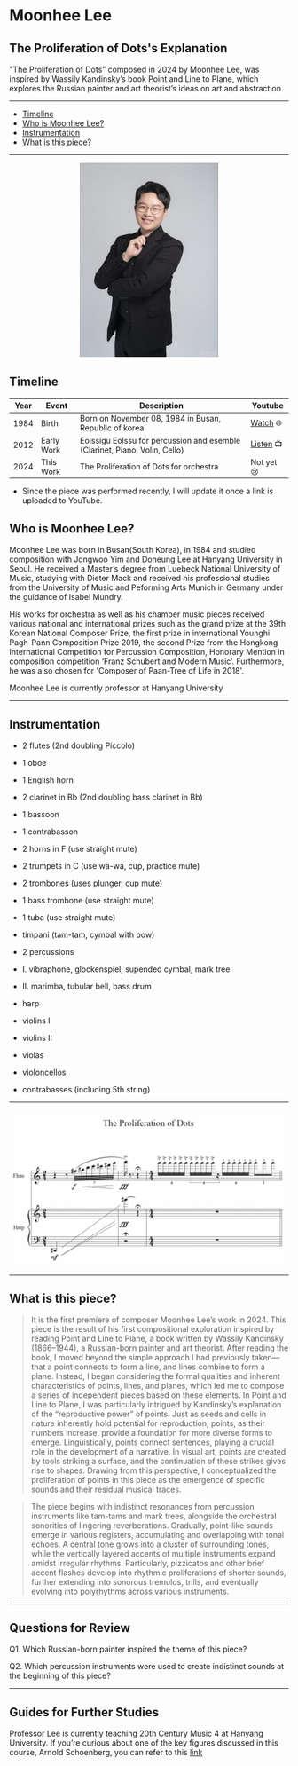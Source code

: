 # Moonhee Lee
## The Proliferation of Dots's Explanation

"The Proliferation of Dots” composed in 2024 by Moonhee Lee, was inspired by Wassily Kandinsky’s book Point and Line to Plane, which explores the Russian painter and art theorist’s ideas on art and abstraction.

---

- [Timeline](#timeline)
- [Who is Moonhee Lee?](#who-is-moonhee-lee)
- [Instrumentation](#instrumentation)
- [What is this piece?](#what-is-this-piece)

---

<div align="center">
<img src="moonhee-lee.jpg" width="250px">
</div>

## Timeline

| Year | Event      | Description                                                                | Youtube                                                  |
| ---- | ---------- | -------------------------------------------------------------------------- | ---------------------------------------------------------|
| 1984 | Birth      | Born on November 08, 1984 in Busan, Republic of korea                     | [Watch](http://moonheelee.com/) 🌐                       |      
| 2012 | Early Work | Eolssigu Eolssu for percussion and esemble (Clarinet, Piano, Volin, Cello) | [Listen](https://www.youtube.com/watch?v=cSqhM9DPHr4) 📺 |
| 2024 | This Work  | The Proliferation of Dots for orchestra                                    | Not yet 😢                                               |

* Since the piece was performed recently, I will update it once a link is uploaded to YouTube.
   
## Who is Moonhee Lee?

Moonhee Lee was born in Busan(South Korea), in 1984 and studied composition with Jongwoo Yim and Doneung Lee at Hanyang University in Seoul. He received a Master’s degree from Luebeck National University of Music, studying with Dieter Mack and received his professional studies from the University of Music and Peforming Arts Munich in Germany under the guidance of Isabel Mundry.

His works for orchestra as well as his chamber music pieces received various national and international prizes such as the grand prize at the 39th Korean National Composer Prize, the first prize in international Younghi Pagh-Pann Composition Prize 2019, the second Prize from the Hongkong International Competition for Percussion Composition, Honorary Mention in composition competition ‘Franz Schubert and Modern Music’. Furthermore, he was also chosen for 'Composer of Paan-Tree of Life in 2018'.

Moonhee Lee is currently professor at Hanyang University

---

## Instrumentation

* 2 flutes (2nd doubling Piccolo)
* 1 oboe
* 1 English horn
* 2 clarinet in Bb (2nd doubling bass clarinet in Bb)
* 1 bassoon
* 1 contrabasson

* 2 horns in F (use straight mute)
* 2 trumpets in C (use wa-wa, cup, practice mute)
* 2 trombones (uses plunger, cup mute)
* 1 bass trombone (use straight mute)
* 1 tuba (use straight mute)

* timpani (tam-tam, cymbal with bow)

* 2 percussions
* I. vibraphone, glockenspiel, supended cymbal, mark tree
* II. marimba, tubular  bell, bass drum

* harp

* violins I
* violins II
* violas
* violoncellos
* contrabasses (including 5th string)

---

<div align="center">
<img src="Dots_NewScore.png" width="800px">
</div>

---

## What is this piece?
> It is the first premiere of composer Moonhee Lee’s work in 2024. This piece is the result of his first compositional exploration inspired by reading Point and Line to Plane, a book written by Wassily Kandinsky (1866–1944), a Russian-born painter and art theorist. After reading the book, I moved beyond the simple approach I had previously taken—that a point connects to form a line, and lines combine to form a plane. Instead, I began considering the formal qualities and inherent characteristics of points, lines, and planes, which led me to compose a series of independent pieces based on these elements. In Point and Line to Plane, I was particularly intrigued by Kandinsky’s explanation of the “reproductive power” of points. Just as seeds and cells in nature inherently hold potential for reproduction, points, as their numbers increase, provide a foundation for more diverse forms to emerge. Linguistically, points connect sentences, playing a crucial role in the development of a narrative. In visual art, points are created by tools striking a surface, and the continuation of these strikes gives rise to shapes. Drawing from this perspective, I conceptualized the proliferation of points in this piece as the emergence of specific sounds and their residual musical traces.

> The piece begins with indistinct resonances from percussion instruments like tam-tams and mark trees, alongside the orchestral sonorities of lingering reverberations. Gradually, point-like sounds emerge in various registers, accumulating and overlapping with tonal echoes. A central tone grows into a cluster of surrounding tones, while the vertically layered accents of multiple instruments expand amidst irregular rhythms. Particularly, pizzicatos and other brief accent flashes develop into rhythmic proliferations of shorter sounds, further extending into sonorous tremolos, trills, and eventually evolving into polyrhythms across various instruments.

---

## Questions for Review

Q1. Which Russian-born painter inspired the theme of this piece?


Q2. Which percussion instruments were used to create indistinct sounds at the beginning of this piece?


---

## Guides for Further Studies

Professor Lee is currently teaching 20th Century Music 4 at Hanyang University. If you’re curious about one of the key figures discussed in this course, Arnold Schoenberg, you can refer to this [link](schonberg-pierro-lunaire.md)
